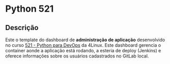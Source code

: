 # Python 521

## Descrição

Este o template do dashboard de **administração de aplicação** desenvolvido no curso [521 - Python para DevOps](https://www.4linux.com.br/cursos/python) da 4Linux. Este dashboard gerencia o container aonde a aplicação está rodando, a esteria de deploy (Jenkins) e oferece informações sobre os usuários cadastrados no GitLab local. 
